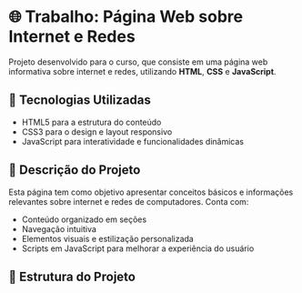 # 🌐 Trabalho: Página Web sobre Internet e Redes

Projeto desenvolvido para o curso, que consiste em uma página web informativa sobre internet e redes, utilizando **HTML**, **CSS** e **JavaScript**.

## 🧩 Tecnologias Utilizadas

- HTML5 para a estrutura do conteúdo
- CSS3 para o design e layout responsivo
- JavaScript para interatividade e funcionalidades dinâmicas

## 📄 Descrição do Projeto

Esta página tem como objetivo apresentar conceitos básicos e informações relevantes sobre internet e redes de computadores. Conta com:

- Conteúdo organizado em seções
- Navegação intuitiva
- Elementos visuais e estilização personalizada
- Scripts em JavaScript para melhorar a experiência do usuário

## 📁 Estrutura do Projeto
